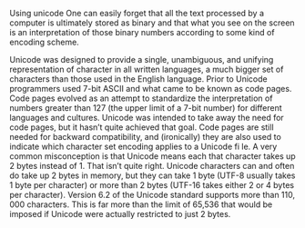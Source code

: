 Using unicode
One can easily forget that all the text processed by a computer is ultimately stored as binary and that what you see on the screen is an interpretation of those binary numbers according to some kind of encoding scheme.

Unicode was designed to provide a single, unambiguous, and unifying representation of character in all written languages, a much bigger set of characters than those used in the English language. Prior to Unicode programmers used 7-bit ASCII and what came to be known as code pages. Code pages evolved as an attempt to standardize the interpretation of numbers greater than 127 (the upper limit of a 7-bit number) for different languages and cultures. Unicode was intended to take away the need for code pages, but it hasn’t quite achieved that goal. Code pages are still needed for backward compatibility, and (ironically) they are also used to indicate which character set encoding applies to a Unicode fi le. A very common misconception is that Unicode means each that character takes up 2 bytes instead of 1. That isn’t quite right. Unicode characters can and often do take up 2 bytes in memory, but they can take 1 byte (UTF-8 usually takes 1 byte per character) or more than 2 bytes (UTF-16 takes either 2 or 4 bytes per character). Version 6.2 of the Unicode standard supports more than 110, 000 characters. This is far more than the limit of 65,536 that would be imposed if Unicode were actually restricted to just 2 bytes.
